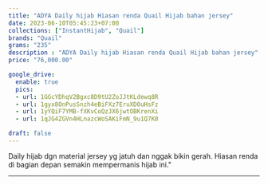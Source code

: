 ```yaml
---
title: "ADYA Daily hijab Hiasan renda Quail Hijab bahan jersey"
date: 2023-06-10T05:45:23+07:00
collections: ["InstantHijab", "Quail"]
brands: "Quail"
grams: "235"
description : "ADYA Daily hijab Hiasan renda Quail Hijab bahan jersey"
price: "76,000.00"

google_drive:
  enable: true
  pics:
  - url: 1GGcYDhqV2Bgxc8D9tU2ZoJJtKLdewq8R
  - url: 1gyx8OnPusSnzh4eBiFXz7EruXD0uHsFz
  - url: 1yYQiF7YMB-fXKvCoQzJX6jwtOBKrenXi
  - url: 1qJG4ZGVn4HLnazcWoSAKiFmN_9u1Q7K0

draft: false
---
```


Daily hijab dgn material jersey yg jatuh dan nggak bikin gerah. Hiasan renda di bagian depan semakin mempermanis hijab ini."

-------------    
 
